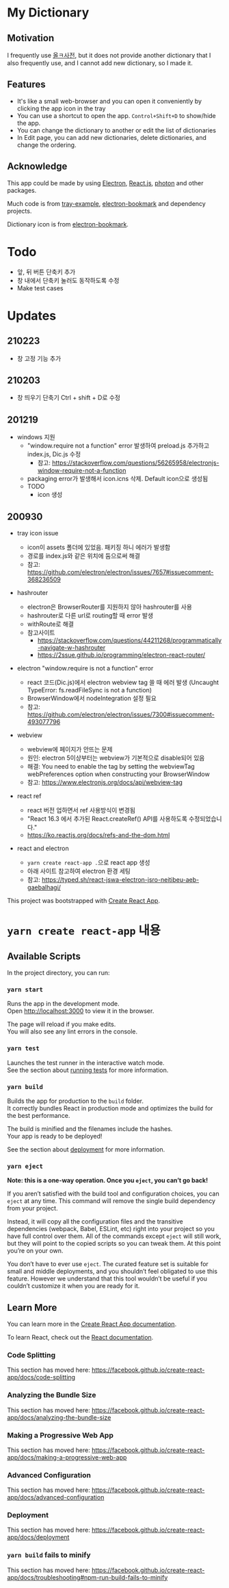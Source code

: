 # My Dictionary

## Motivation

I frequently use [올ㅋ사전](http://allkdic.xoul.kr/), but it does not provide another dictionary that I also frequently use, and I cannot add new dictionary, so I made it.

## Features
- It's like a small web-browser and you can open it conveniently by clicking the app icon in the tray
- You can use a shortcut to open the app. `Control+Shift+D` to show/hide the app.
- You can change the dictionary to another or edit the list of dictionaries
- In Edit page, you can add new dictionaries, delete dictionaries, and change the ordering.

## Acknowledge

This app could be made by using [Electron](https://electronjs.org/), [React.js](https://reactjs.org/), [photon](http://photonkit.com) and other packages.

Much code is from [tray-example](https://github.com/kevinsawicki/tray-example), [electron-bookmark](https://github.com/2woongjae/electron-bookmark) and dependency projects.

Dictionary icon is from [electron-bookmark](https://github.com/2woongjae/electron-bookmark).

# Todo
- 앞, 뒤 버튼 단축키 추가
- 창 내에서 단축키 눌러도 동작하도록 수정
- Make test cases


# Updates
## 210223
- 창 고정 기능 추가

## 210203
- 창 띄우기 단축기 Ctrl + shift + D로 수정

## 201219
- windows 지원
    - "window.require not a function" error 발생하여 preload.js 추가하고 index.js, Dic.js 수정
        - 참고: https://stackoverflow.com/questions/56265958/electronjs-window-require-not-a-function
    - packaging error가 발생해서 icon.icns 삭제. Default icon으로 생성됨
    - TODO
        - icon 생성
## 200930
- tray icon issue 
    - icon이 assets 폴더에 있었음. 패키징 하니 에러가 발생함
    - 경로를 index.js와 같은 위치에 둠으로써 해결
    - 참고: https://github.com/electron/electron/issues/7657#issuecomment-368236509
- hashrouter
    - electron은 BrowserRouter를 지원하지 않아 hashrouter를 사용
    - hashrouter로 다른 url로 routing할 때 error 발생
    - withRoute로 해결
    - 참고사이트
        - https://stackoverflow.com/questions/44211268/programmatically-navigate-w-hashrouter
        - https://2ssue.github.io/programming/electron-react-router/
- electron "window.require is not a function" error
    - react 코드(Dic.js)에서 electron webview tag 쓸 때 에러 발생 (Uncaught TypeError: fs.readFileSync is not a function)
    - BrowserWindow에서 nodeIntegration 설정 필요
    - 참고: https://github.com/electron/electron/issues/7300#issuecomment-493077796
- webview
    - webview에 페이지가 안뜨는 문제
    - 원인: electron 5이상부터는 webview가 기본적으로 disable되어 있음
    - 해결: You need to enable the tag by setting the webviewTag webPreferences option when constructing your BrowserWindow
    - 참고: https://www.electronjs.org/docs/api/webview-tag

- react ref
    - react 버전 업하면서 ref 사용방식이 변경됨
    - "React 16.3 에서 추가된 React.createRef() API를 사용하도록 수정되었습니다."
    - https://ko.reactjs.org/docs/refs-and-the-dom.html

- react and electron
    - `yarn create react-app .`으로 react app 생성
    - 아래 사이트 참고하여 electron 환경 세팅
    - 참고: https://typed.sh/react-jswa-electron-jsro-neitibeu-aeb-gaebalhagi/

This project was bootstrapped with [Create React App](https://github.com/facebook/create-react-app).


# 

# `yarn create react-app` 내용

## Available Scripts

In the project directory, you can run:

### `yarn start`

Runs the app in the development mode.<br />
Open [http://localhost:3000](http://localhost:3000) to view it in the browser.

The page will reload if you make edits.<br />
You will also see any lint errors in the console.

### `yarn test`

Launches the test runner in the interactive watch mode.<br />
See the section about [running tests](https://facebook.github.io/create-react-app/docs/running-tests) for more information.

### `yarn build`

Builds the app for production to the `build` folder.<br />
It correctly bundles React in production mode and optimizes the build for the best performance.

The build is minified and the filenames include the hashes.<br />
Your app is ready to be deployed!

See the section about [deployment](https://facebook.github.io/create-react-app/docs/deployment) for more information.

### `yarn eject`

**Note: this is a one-way operation. Once you `eject`, you can’t go back!**

If you aren’t satisfied with the build tool and configuration choices, you can `eject` at any time. This command will remove the single build dependency from your project.

Instead, it will copy all the configuration files and the transitive dependencies (webpack, Babel, ESLint, etc) right into your project so you have full control over them. All of the commands except `eject` will still work, but they will point to the copied scripts so you can tweak them. At this point you’re on your own.

You don’t have to ever use `eject`. The curated feature set is suitable for small and middle deployments, and you shouldn’t feel obligated to use this feature. However we understand that this tool wouldn’t be useful if you couldn’t customize it when you are ready for it.

## Learn More

You can learn more in the [Create React App documentation](https://facebook.github.io/create-react-app/docs/getting-started).

To learn React, check out the [React documentation](https://reactjs.org/).

### Code Splitting

This section has moved here: https://facebook.github.io/create-react-app/docs/code-splitting

### Analyzing the Bundle Size

This section has moved here: https://facebook.github.io/create-react-app/docs/analyzing-the-bundle-size

### Making a Progressive Web App

This section has moved here: https://facebook.github.io/create-react-app/docs/making-a-progressive-web-app

### Advanced Configuration

This section has moved here: https://facebook.github.io/create-react-app/docs/advanced-configuration

### Deployment

This section has moved here: https://facebook.github.io/create-react-app/docs/deployment

### `yarn build` fails to minify

This section has moved here: https://facebook.github.io/create-react-app/docs/troubleshooting#npm-run-build-fails-to-minify
